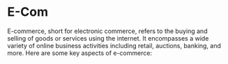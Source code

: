 # E-Com
E-commerce, short for electronic commerce, refers to the buying and selling of goods or services using the internet. It encompasses a wide variety of online business activities including retail, auctions, banking, and more. Here are some key aspects of e-commerce:
